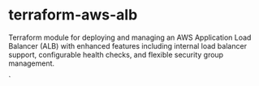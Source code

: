 # terraform-aws-alb

Terraform module for deploying and managing an AWS Application Load Balancer (ALB) with enhanced features including internal load balancer support, configurable health checks, and flexible security group management.

<!-- BEGIN_TF_DOCS -->`
<!-- END_TF_DOCS -->
